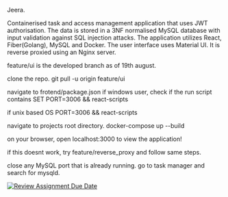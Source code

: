 Jeera.

Containerised task and access management application that uses JWT authorisation. The data is stored in a 3NF normalised MySQL database with input validation against SQL injection attacks. The application utilizes React, Fiber(Golang), MySQL and Docker. The user interface uses Material UI. It is reverse proxied using an Nginx server.

feature/ui is the developed branch as of 19th august.

clone the repo. 
git pull -u origin feature/ui

navigate to frotend/package.json
if windows user,
check if the run script contains SET PORT=3006 && react-scripts

if unix based OS
PORT=3006 && react-scripts

navigate to projects root directory.
docker-compose up --build

on your browser, open localhost:3000 to view the application! 

if this doesnt work, try feature/reverse_proxy and follow same steps.

close any MySQL port that is already running. go to task manager and search for mysqld.

[![Review Assignment Due Date](https://classroom.github.com/assets/deadline-readme-button-24ddc0f5d75046c5622901739e7c5dd533143b0c8e959d652212380cedb1ea36.svg)](https://classroom.github.com/a/M4NvrXuV)
